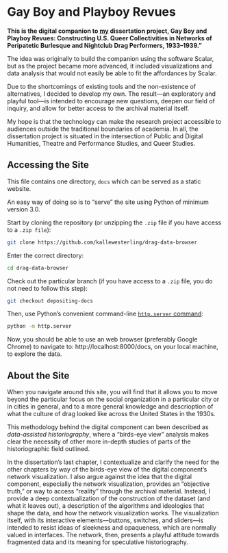 # Gay Boy and Playboy Revues

**This is the digital companion to [my](https://www.westerling.nu) dissertation project, Gay Boy and Playboy Revues: Constructing U.S. Queer Collectivities in Networks of Peripatetic Burlesque and Nightclub Drag Performers, 1933–1939.”**

The idea was originally to build the companion using the software Scalar, but as the project became more advanced, it included visualizations and data analysis that would not easily be able to fit the affordances by Scalar.

Due to the shortcomings of existing tools and the non-existence of alternatives, I decided to develop my own. The result—an exploratory and playful tool—is intended to encourage new questions, deepen our field of inquiry, and allow for better access to the archival material itself.

My hope is that the technology can make the research project accessible to audiences outside the traditional boundaries of academia. In all, the dissertation project is situated in the intersection of Public and Digital Humanities, Theatre and Performance Studies, and Queer Studies.

## Accessing the Site

This file contains one directory, `docs` which can be served as a static website.

An easy way of doing so is to “serve” the site using Python of minimum version 3.0.

Start by cloning the repository (or unzipping the `.zip` file if you have access to a `.zip file`):

```sh
git clone https://github.com/kallewesterling/drag-data-browser
```

Enter the correct directory:

```sh
cd drag-data-browser
```

Check out the particular branch (if you have access to a `.zip` file, you do not need to follow this step):

```sh
git checkout depositing-docs
```

Then, use Python’s convenient command-line [`http.server` command](https://docs.python.org/3/library/http.server.html):

```sh
python -m http.server
```

Now, you should be able to use an web browser (preferably Google Chrome) to navigate to: http://localhost:8000/docs, on your local machine, to explore the data.

## About the Site

When you navigate around this site, you will find that it allows you to move beyond the particular focus on the social organization in a particular city or in cities in general, and to a more general knowledge and descrioption of what the culture of drag looked like across the United States in the 1930s.

This methodology behind the digital component can been described as _data-assisted historiography_, where a “birds-eye view” analysis makes clear the necessity of other more in-depth studies of parts of the historiographic field outlined.

In the dissertation’s last chapter, I contextualize and clarify the need for the other chapters by way of the birds-eye view of the digital component’s network visualization. I also argue against the idea that the digital component, especially the network visualization, provides an “objective truth,” or way to access “reality” through the archival material. Instead, I provide a deep contextualization of the construction of the dataset (and what it leaves out), a description of the algorithms and ideologies that shape the data, and how the network visualization works. The visualization itself, with its interactive elements—buttons, switches, and sliders—is intended to resist ideas of sleekness and opaqueness, which are normally valued in interfaces. The network, then, presents a playful attitude towards fragmented data and its meaning for speculative historiography.
